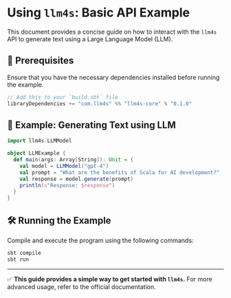 # Using `llm4s`: Basic API Example

This document provides a concise guide on how to interact with the `llm4s` API to generate text using a Large Language Model (LLM).

## **📌 Prerequisites**
Ensure that you have the necessary dependencies installed before running the example.

```scala
// Add this to your `build.sbt` file
libraryDependencies += "com.llm4s" %% "llm4s-core" % "0.1.0"
```

## **🚀 Example: Generating Text using LLM**
```scala
import llm4s.LLMModel

object LLMExample {
  def main(args: Array[String]): Unit = {
    val model = LLMModel("gpt-4") 
    val prompt = "What are the benefits of Scala for AI development?"
    val response = model.generate(prompt)
    println(s"Response: $response")
  }
}
```

## **🛠 Running the Example**
Compile and execute the program using the following commands:

```bash
sbt compile
sbt run
```

---

✅ **This guide provides a simple way to get started with `llm4s`.** For more advanced usage, refer to the official documentation.  
